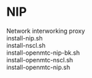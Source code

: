 # NIP<br>
Network interworking proxy<br>
install-nip.sh<br>
install-nscl.sh<br>
install-openmtc-nip-bk.sh<br>
install-openmtc-nscl.sh<br>
install-openmtc-nip.sh<br>
